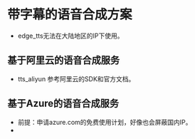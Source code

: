 # 带字幕的语音合成方案
- edge_tts无法在大陆地区的IP下使用。

## 基于阿里云的语音合成服务
- tts_aliyun 参考阿里云的SDK和官方文档。

## 基于Azure的语音合成服务
- 前提：申请azure.com的免费使用计划，好像也会屏蔽国内IP。
- 

